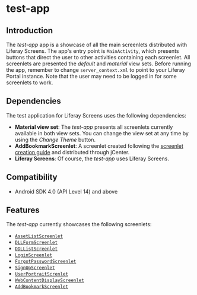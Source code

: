 # test-app

## Introduction

The *test-app* app is a showcase of all the main screenlets distributed with Liferay Screens. The app's entry point is `MainActivity`, which presents buttons that direct the user to other activities containing each screenlet. All screenlets are presented the *default* and *material* view sets. Before running the app, remember to change `server_context.xml` to point to your Liferay Portal instance. Note that the user may need to be logged in for some screenlets to work. 

## Dependencies

The test application for Liferay Screens uses the following dependencies:

- **Material view set**: The *test-app* presents all screenlets currently available in both view sets. You can change the view set at any time by using the *Change Theme* button.
- **AddBookmarkScreenlet**: A screenlet created following the [screenlet creation guide](https://github.com/liferay/liferay-screens/blob/master/android/documentation/screenlet_creation.md) and distributed through jCenter.
- **Liferay Screens**: Of course, the *test-app* uses Liferay Screens.

## Compatibility

- Android SDK 4.0 (API Level 14) and above

## Features

The *test-app* currently showcases the following screenlets:

- [`AssetListScreenlet`](https://github.com/liferay/liferay-screens/blob/master/android/documentation/AssetListScreenlet.md)
- [`DLLFormScreenlet`](https://github.com/liferay/liferay-screens/blob/master/android/documentation/DDLFormScreenlet.md)
- [`DDLListScreenlet`](https://github.com/liferay/liferay-screens/blob/master/android/documentation/DDLListScreenlet.md)
- [`LoginScreenlet`](https://github.com/liferay/liferay-screens/blob/master/android/documentation/LoginScreenlet.md)
- [`ForgotPasswordScreenlet`](https://github.com/liferay/liferay-screens/blob/master/android/documentation/ForgotPasswordScreenlet.md)
- [`SignUpScreenlet`](https://github.com/liferay/liferay-screens/blob/master/android/documentation/SignUpScreenlet.md)
- [`UserPortraitScrenlet`](https://github.com/liferay/liferay-screens/blob/master/android/documentation/UserPortraitScreenlet.md)
- [`WebContentDisplayScreenlet`](https://github.com/liferay/liferay-screens/blob/master/android/documentation/WebContentDisplayScreenlet.md)
- [`AddBookmarkScreenlet`](https://github.com/liferay/liferay-screens/blob/master/android/documentation/screenlet_creation.md)

